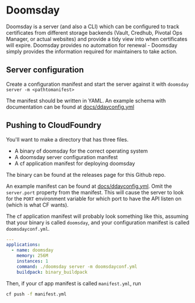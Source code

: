 # Doomsday

Doomsday is a server (and also a CLI) which can be configured to track
certificates from different storage backends (Vault, Credhub, Pivotal
Ops Manager, or actual websites) and provide a tidy view into when certificates
will expire. Doomsday provides no automation for renewal - Doomsday simply
provides the information required for maintainers to take action.

## Server configuration

Create a configuration manifest and start the server against it with
`doomsday server -m <pathtomanifest>`

The manifest should be written in YAML. An example schema with documentation
can be found at [docs/ddayconfig.yml](docs/ddayconfig.yml)

## Pushing to CloudFoundry

You'll want to make a directory that has three
files.

* A binary of doomsday for the correct operating system
* A doomsday server configuration manifest
* A cf application manifest for deploying doomsday

The binary can be found at the releases page for this Github repo.

An example manifest can be found at
[docs/ddayconfig.yml](docs/ddayconfig.yml). Omit the `server.port` property
from the manifest. This will cause the server to look for the `PORT` environment
variable for which port to have the API listen on (which is what CF wants).

The cf application manifest will probably look something like this,
assuming that your binary is called `doomsday`, and your configuration
manifest is called `doomsdayconf.yml`.

```yml
---
applications:
  - name: doomsday
    memory: 256M
    instances: 1
    command: ./doomsday server -m doomsdayconf.yml
    buildpack: binary_buildpack
```

Then, if your cf app manifest is called `manifest.yml`, run

```sh
cf push -f manifest.yml
```